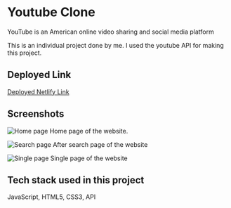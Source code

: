 # Youtube Clone

YouTube is an American online video sharing and social media platform

This is an individual project done by me. I used the youtube API for making this project.

## Deployed Link
<a href="https://yt-pink.vercel.app/">Deployed Netlify Link</a>

## Screenshots

![Home page](https://res.cloudinary.com/duktgzyxw/image/upload/v1680079391/ProjectsImages/youtube_dph0j4.png)
Home page of the website.

![Search page](https://res.cloudinary.com/duktgzyxw/image/upload/v1680079597/ProjectsImages/youtubecss_wsbaaz.png)
After search page of the website

![Single page](https://res.cloudinary.com/duktgzyxw/image/upload/v1680079680/ProjectsImages/youtubesingle_ffh5pb.png)
Single page of the website


## Tech stack used in this project

JavaScript, HTML5, CSS3, API
